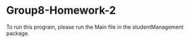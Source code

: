 # Group8-Homework-2
To run this program, please run the Main file in the studentManagement package.
